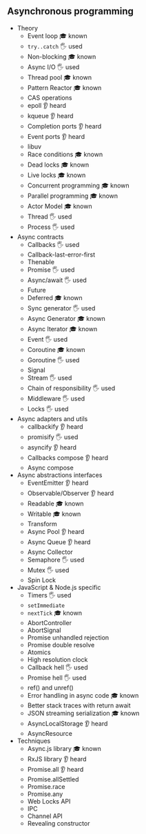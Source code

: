 ## Asynchronous programming

- Theory
  - Event loop 🎓 known
  - `try..catch` 🖐️ used
  - Non-blocking 🎓 known
  - Async I/O 🖐️ used
  - Thread pool 🎓 known
  - Pattern Reactor 🎓 known
  - CAS operations
  - epoll 👂 heard
  - kqueue 👂 heard
  - Completion ports 👂 heard
  - Event ports 👂 heard
  - libuv
  - Race conditions 🎓 known
  - Dead locks 🎓 known
  - Live locks 🎓 known
  - Concurrent programming 🎓 known
  - Parallel programming 🎓 known
  - Actor Model 🎓 known
  - Thread 🖐️ used
  - Process 🖐️ used
- Async contracts
  - Callbacks 🖐️ used
  - Callback-last-error-first
  - Thenable
  - Promise 🖐️ used
  - Async/await 🖐️ used
  - Future
  - Deferred 🎓 known
  - Sync generator 🖐️ used
  - Async Generator 🎓 known
  - Async Iterator 🎓 known
  - Event 🖐️ used
  - Coroutine 🎓 known
  - Goroutine 🖐️ used
  - Signal
  - Stream 🖐️ used
  - Chain of responsibility 🖐️ used
  - Middleware 🖐️ used
  - Locks 🖐️ used
- Async adapters and utils
  - callbackify 👂 heard
  - promisify 🖐️ used
  - asyncify 👂 heard
  - Callbacks compose 👂 heard
  - Async compose
- Async abstractions interfaces
  - EventEmitter 👂 heard
  - Observable/Observer 👂 heard
  - Readable 🎓 known
  - Writable 🎓 known
  - Transform
  - Async Pool 👂 heard
  - Async Queue 👂 heard
  - Async Collector
  - Semaphore 🖐️ used
  - Mutex 🖐️ used
  - Spin Lock
- JavaScript & Node.js specific
  - Timers 🖐️ used
  - `setImmediate`
  - `nextTick` 🎓 known
  - AbortController
  - AbortSignal
  - Promise unhandled rejection
  - Promise double resolve
  - Atomics
  - High resolution clock
  - Callback hell 🖐️ used
  - Promise hell 🖐️ used
  - ref() and unref()
  - Error handling in async code 🎓 known
  - Better stack traces with return await
  - JSON streaming serialization 🎓 known
  - AsyncLocalStorage 👂 heard
  - AsyncResource
- Techniques
  - Async.js library 🎓 known
  - RxJS library 👂 heard
  - Promise.all 👂 heard
  - Promise.allSettled
  - Promise.race
  - Promise.any
  - Web Locks API
  - IPC
  - Channel API
  - Revealing constructor

